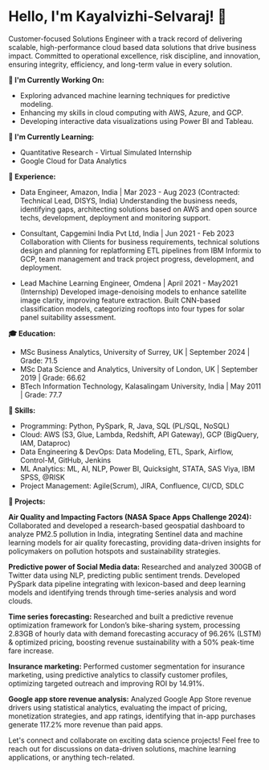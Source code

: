 # Hello, I'm Kayalvizhi-Selvaraj! 👋

Customer-focused Solutions Engineer with a track record of delivering scalable, high-performance cloud based data solutions that drive business impact. Committed to operational excellence, risk discipline, and innovation, ensuring integrity, efficiency, and long-term value in every solution.

**🔭 I'm Currently Working On:**

- Exploring advanced machine learning techniques for predictive modeling.
- Enhancing my skills in cloud computing with AWS, Azure, and GCP.
- Developing interactive data visualizations using Power BI and Tableau.

**🌱 I'm Currently Learning:**

- Quantitative Research - Virtual Simulated Internship
- Google Cloud for Data Analytics

**💼 Experience:**

- Data Engineer, Amazon, India | Mar 2023 - Aug 2023
(Contracted: Technical Lead, DISYS, India)
Understanding the business needs, identifying gaps, architecting solutions based on AWS and open source techs, development, deployment and monitoring support.

- Consultant, Capgemini India Pvt Ltd, India | Jun 2021 - Feb 2023
Collaboration with Clients for business requirements, technical solutions design and planning for replatforming ETL pipelines from IBM Informix to GCP, team management and track project progress, development, and deployment.

- Lead Machine Learning Engineer, Omdena | April 2021 - May2021 (Internship)
Developed image-denoising models to enhance satellite image clarity, improving feature extraction.
Built CNN-based classification models, categorizing rooftops into four types for solar panel suitability assessment.

**🎓 Education:**

- MSc Business Analytics, University of Surrey, UK | September 2024 | Grade: 71.5
- MSc Data Science and Analytics, University of London, UK | September 2019 | Grade: 66.62
- BTech Information Technology, Kalasalingam University, India | May 2011 | Grade: 77.7

**🚀 Skills:**

- Programming: Python, PySpark, R, Java, SQL (PL/SQL, NoSQL)
- Cloud: AWS (S3, Glue, Lambda, Redshift, API Gateway), GCP (BigQuery, IAM, Dataproc)
- Data Engineering & DevOps: Data Modeling, ETL, Spark, Airflow, Control-M, GitHub,  Jenkins
- ML Analytics: ML, AI, NLP, Power BI, Quicksight, STATA, SAS Viya, IBM SPSS, @RISK
- Project Management: Agile(Scrum), JIRA, Confluence, CI/CD, SDLC

**🔧 Projects:**

**Air Quality and Impacting Factors (NASA Space Apps Challenge 2024):** 
Collaborated and developed a research-based geospatial dashboard to analyze PM2.5 pollution in India, integrating Sentinel data and machine learning models for air quality forecasting, providing data-driven insights for policymakers on pollution hotspots and sustainability strategies.

**Predictive power of Social Media data:**
Researched and analyzed 300GB of Twitter data using NLP, predicting public sentiment trends. Developed PySpark data pipeline integrating with lexicon-based and deep learning models and identifying trends through time-series analysis and word clouds.

**Time series forecasting:**
Researched and built a predictive revenue optimization framework for London’s bike-sharing system, processing 2.83GB of hourly data with demand forecasting accuracy of 96.26% (LSTM) & optimized pricing, boosting revenue sustainability with a 50% peak-time fare increase.

**Insurance marketing:**
Performed customer segmentation for insurance marketing, using predictive analytics to classify customer profiles, optimizing targeted outreach and improving ROI by 14.91%.

**Google app store revenue analysis:**
Analyzed Google App Store revenue drivers using statistical analytics, evaluating the impact of pricing, monetization strategies, and app ratings, identifying that in-app purchases generate 117.2% more revenue than paid apps.

Let's connect and collaborate on exciting data science projects! Feel free to reach out for discussions on data-driven solutions, machine learning applications, or anything tech-related.
